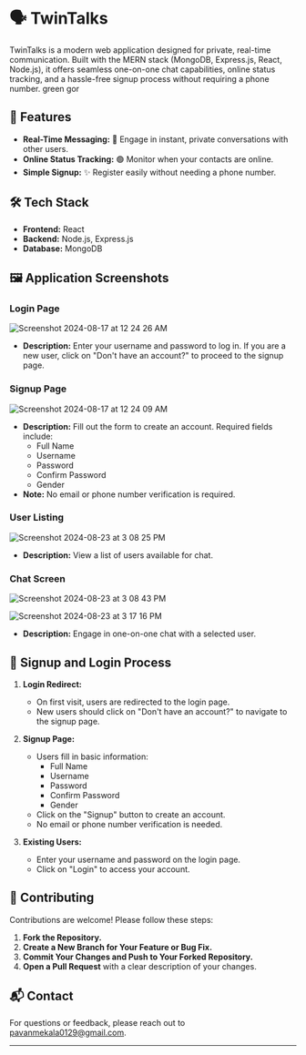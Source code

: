 # 🗣️ TwinTalks

TwinTalks is a modern web application designed for private, real-time communication. Built with the MERN stack (MongoDB, Express.js, React, Node.js), it offers seamless one-on-one chat capabilities, online status tracking, and a hassle-free signup process without requiring a phone number.
green gor
## 🌟 Features

- **Real-Time Messaging:** 💬 Engage in instant, private conversations with other users.
- **Online Status Tracking:** 🟢 Monitor when your contacts are online.
- **Simple Signup:** ✨ Register easily without needing a phone number.

## 🛠️ Tech Stack

- **Frontend:** React
- **Backend:** Node.js, Express.js
- **Database:** MongoDB

## 🖼️ Application Screenshots

### Login Page
![Screenshot 2024-08-17 at 12 24 26 AM](https://github.com/user-attachments/assets/55de3b34-78f1-4504-9c4e-d63a307ad856)
- **Description:** Enter your username and password to log in. If you are a new user, click on "Don't have an account?" to proceed to the signup page.

### Signup Page
![Screenshot 2024-08-17 at 12 24 09 AM](https://github.com/user-attachments/assets/c6d01bd7-8cb5-4e15-be7a-55cb6802303f)

- **Description:** Fill out the form to create an account. Required fields include:
  - Full Name
  - Username
  - Password
  - Confirm Password
  - Gender
- **Note:** No email or phone number verification is required.

### User Listing
![Screenshot 2024-08-23 at 3 08 25 PM](https://github.com/user-attachments/assets/dc1fd0ff-4efc-4482-b0f2-19c9fa59eb23)

- **Description:** View a list of users available for chat.

### Chat Screen
![Screenshot 2024-08-23 at 3 08 43 PM](https://github.com/user-attachments/assets/313fd64c-d556-4b89-b81e-fffd879f9939)

![Screenshot 2024-08-23 at 3 17 16 PM](https://github.com/user-attachments/assets/f4bed3a6-7a35-42bc-8f51-2afda4de91f0)


- **Description:** Engage in one-on-one chat with a selected user.

## 🔄 Signup and Login Process

1. **Login Redirect:**
   - On first visit, users are redirected to the login page.
   - New users should click on "Don't have an account?" to navigate to the signup page.

2. **Signup Page:**
   - Users fill in basic information:
     - Full Name
     - Username
     - Password
     - Confirm Password
     - Gender
   - Click on the "Signup" button to create an account.
   - No email or phone number verification is needed.

3. **Existing Users:**
   - Enter your username and password on the login page.
   - Click on "Login" to access your account.

## 🤝 Contributing

Contributions are welcome! Please follow these steps:

1. **Fork the Repository.**
2. **Create a New Branch for Your Feature or Bug Fix.**
3. **Commit Your Changes and Push to Your Forked Repository.**
4. **Open a Pull Request** with a clear description of your changes.

## 📬 Contact

For questions or feedback, please reach out to [pavanmekala0129@gmail.com](mailto:pavanmekala0129@gmail.com).

---
